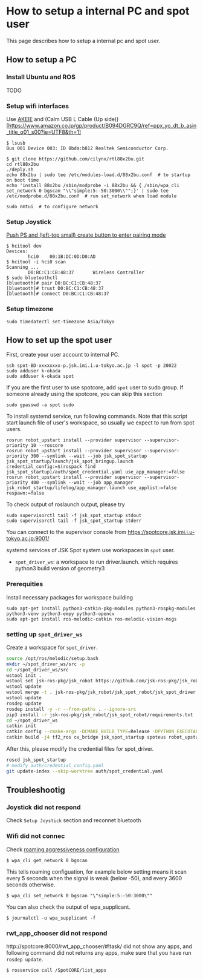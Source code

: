 # How to setup a internal PC and spot user

This page describes how to setup a internal pc and spot user.

## How to setup a PC

### Install Ubuntu and ROS

TODO

### Setup wifi interfaces

Use [AKEIE](https://www.amazon.co.jp/gp/product/B08NB64TMH/ref=ppx_yo_dt_b_asin_title_o03_s01?ie=UTF8&psc=1) and (Calm USB L Cable (Up side))[https://www.amazon.co.jp/gp/product/B094DGRC9Q/ref=ppx_yo_dt_b_asin_title_o01_s00?ie=UTF8&th=1]
```
$ lsusb
Bus 001 Device 003: ID 0bda:b812 Realtek Semiconductor Corp.
```

```
$ git clone https://github.com/cilynx/rtl88x2bu.git
cd rtl88x2bu
./deply.sh
echo 88x2bu | sudo tee /etc/modules-load.d/88x2bu.conf  # to startup on boot time
echo 'install 88x2bu /sbin/modprobe -i 88x2bu && { /sbin/wpa_cli set_network 0 bgscan "\\"simple:5:-50:3000\\"";}' | sudo tee /etc/modprobe.d/88x2bu.conf  # run set_network when load module

sudo nmtui  # to configure network
```

### Setup Joystick

[Push PS and (left-top small) create button to enter pairing mode](https://www.playstation.com/en-us/support/hardware/pair-dualsense-controller-bluetooth/#blue)
```
$ hcitool dev
Devices:
        hci0    00:1B:DC:0D:D0:AD
$ hcitool -i hci0 scan
Scanning ...
        D0:BC:C1:CB:48:37       Wireless Controller
$ sudo bluetoothctl
[bluetooth]# pair D0:BC:C1:CB:48:37
[bluetooth]# trust D0:BC:C1:CB:48:37
[bluetooth]# connect D0:BC:C1:CB:48:37
```

### Setup timezone

```
sudo timedatectl set-timezone Asia/Tokyo
```


## How to set up the spot user

First, create your user account to internal PC.

```
ssh spot-BD-xxxxxxxx-p.jsk.imi.i.u-tokyo.ac.jp -l spot -p 20022
sudo adduser k-okada
sudo adduser k-okada spot

```

If you are the first user to use spotcore, add `spot` user to sudo group. If someone already using the spotcore, you can skip this section

```
sudo gpasswd -a spot sudo
```

To install systemd service, run following commands. Note that this script start launch file of user's workspace, so usually we expect to run from spot users.
```
rosrun robot_upstart install --provider supervisor --supervisor-priority 10 --roscore
rosrun robot_upstart install --provider supervisor --supervisor-priority 300 --symlink --wait --job jsk_spot_startup jsk_spot_startup/launch/jsk_spot_bringup.launch credential_config:=$(rospack find jsk_spot_startup)/auth/spot_credential.yaml use_app_manager:=false
rosrun robot_upstart install --provider supervisor --supervisor-priority 400 --symlink --wait --job app_manager jsk_robot_startup/lifelog/app_manager.launch use_applist:=false respawn:=false
```

To check output of roslaunch output, please try
```
sudo supervisorctl tail -f jsk_spot_startup stdout
sudo supervisorctl tail -f jsk_spot_startup stderr
```

You can connect to the supervisor console from https://spotcore.jsk.imi.i.u-tokyo.ac.jp:9001/

systemd services of JSK Spot system use workspaces in `spot` user.

- `spot_driver_ws`: a workspace to run driver.launch. which requires python3 build version of geometry3

### Prerequities

Install necessary packages for workspace building

```
sudo apt-get install python3-catkin-pkg-modules python3-rospkg-modules python3-venv python3-empy python3-opencv
sudo apt-get install ros-melodic-catkin ros-melodic-vision-msgs
```


### setting up `spot_driver_ws`

Create a workspace for `spot_driver`.

```bash
source /opt/ros/melodic/setup.bash
mkdir ~/spot_driver_ws/src -p
cd ~/spot_driver_ws/src
wstool init .
wstool set jsk-ros-pkg/jsk_robot https://github.com/jsk-ros-pkg/jsk_robot.git --git
wstool update
wstool merge -t . jsk-ros-pkg/jsk_robot/jsk_spot_robot/jsk_spot_driver.rosinstall
wstool update
rosdep update
rosdep install -y -r --from-paths . --ignore-src
pip3 install -r jsk-ros-pkg/jsk_robot/jsk_spot_robot/requirements.txt
cd ~/spot_driver_ws
catkin init
catkin config --cmake-args -DCMAKE_BUILD_TYPE=Release -DPYTHON_EXECUTABLE=/usr/bin/python3 -DPYTHON_INCLUDE_DIR=/usr/include/python3.6m -DPYTHON_LIBRARY=/usr/lib/x86_64-linux-gnu/libpython3.6m.so
catkin build -j4 tf2_ros cv_bridge jsk_spot_startup spoteus robot_upstart
```

After this, please modify the credential files for spot_driver.

```bash
roscd jsk_spot_startup
# modify auth/credential_config.yaml
git update-index --skip-worktree auth/spot_credential.yaml
```


## Troubleshootig

### Joystick did not respond

Check `Setup Joystick` section and reconnet bluetooth

### Wifi did not connec

Check [roaming aggressiveness configuration](https://github.com/jsk-ros-pkg/jsk_robot/issues/1598)
```
$ wpa_cli get_network 0 bgscan
```

This tells roaming configuation, for example below setting means it scan every 5 seconds when the signal is weak (below -50), and every 3600 seconds otherwise.
```
$ wpa_cli set_network 0 bgscan "\"simple:5:-50:3000\""
```

You can also check the output of wpa_supplicant.
```
$ journalctl -u wpa_supplicant -f
```

### rwt_app_chooser did not respond

http://spotcore:8000/rwt_app_chooser/#!task/<robot> did not show any apps, and following command did not returns any apps, make sure that you have run `rosdep update`.

```
$ rosservice call /SpotCORE/list_apps
```
